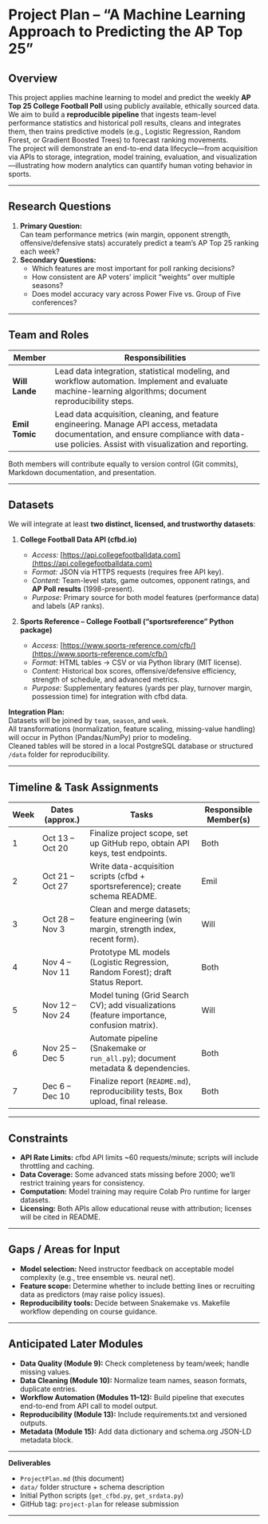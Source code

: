 # Project Plan – “A Machine Learning Approach to Predicting the AP Top 25”

## Overview
This project applies machine learning to model and predict the weekly **AP Top 25 College Football Poll** using publicly available, ethically sourced data.  
We aim to build a **reproducible pipeline** that ingests team-level performance statistics and historical poll results, cleans and integrates them, then trains predictive models (e.g., Logistic Regression, Random Forest, or Gradient Boosted Trees) to forecast ranking movements.  
The project will demonstrate an end-to-end data lifecycle—from acquisition via APIs to storage, integration, model training, evaluation, and visualization—illustrating how modern analytics can quantify human voting behavior in sports.

---

## Research Questions
1. **Primary Question:**  
   Can team performance metrics (win margin, opponent strength, offensive/defensive stats) accurately predict a team’s AP Top 25 ranking each week?
2. **Secondary Questions:**  
   - Which features are most important for poll ranking decisions?  
   - How consistent are AP voters’ implicit “weights” over multiple seasons?  
   - Does model accuracy vary across Power Five vs. Group of Five conferences?

---

## Team and Roles
| Member | Responsibilities |
|---------|------------------|
| **Will Lande** | Lead data integration, statistical modeling, and workflow automation.  Implement and evaluate machine-learning algorithms; document reproducibility steps. |
| **Emil Tomic** | Lead data acquisition, cleaning, and feature engineering.  Manage API access, metadata documentation, and ensure compliance with data-use policies.  Assist with visualization and reporting. |

Both members will contribute equally to version control (Git commits), Markdown documentation, and presentation.

---

## Datasets
We will integrate at least **two distinct, licensed, and trustworthy datasets**:

1. **College Football Data API (cfbd.io)**  
   - *Access:* [https://api.collegefootballdata.com](https://api.collegefootballdata.com)  
   - *Format:* JSON via HTTPS requests (requires free API key).  
   - *Content:* Team-level stats, game outcomes, opponent ratings, and **AP Poll results** (1998-present).  
   - *Purpose:* Primary source for both model features (performance data) and labels (AP ranks).  

2. **Sports Reference – College Football (“sportsreference” Python package)**  
   - *Access:* [https://www.sports-reference.com/cfb/](https://www.sports-reference.com/cfb/)  
   - *Format:* HTML tables → CSV or via Python library (MIT license).  
   - *Content:* Historical box scores, offensive/defensive efficiency, strength of schedule, and advanced metrics.  
   - *Purpose:* Supplementary features (yards per play, turnover margin, possession time) for integration with cfbd data.

**Integration Plan:**  
Datasets will be joined by `team`, `season`, and `week`.  
All transformations (normalization, feature scaling, missing-value handling) will occur in Python (Pandas/NumPy) prior to modeling.  
Cleaned tables will be stored in a local PostgreSQL database or structured `/data` folder for reproducibility.

---

## Timeline & Task Assignments
| Week | Dates (approx.) | Tasks | Responsible Member(s) |
|------|-----------------|--------|------------------------|
| 1 | Oct 13 – Oct 20 | Finalize project scope, set up GitHub repo, obtain API keys, test endpoints. | Both |
| 2 | Oct 21 – Oct 27 | Write data-acquisition scripts (cfbd + sportsreference); create schema README. | Emil |
| 3 | Oct 28 – Nov 3 | Clean and merge datasets; feature engineering (win margin, strength index, recent form). | Will |
| 4 | Nov 4 – Nov 11 | Prototype ML models (Logistic Regression, Random Forest); draft Status Report. | Both |
| 5 | Nov 12 – Nov 24 | Model tuning (Grid Search CV); add visualizations (feature importance, confusion matrix). | Will |
| 6 | Nov 25 – Dec 5 | Automate pipeline (Snakemake or `run_all.py`); document metadata & dependencies. | Both |
| 7 | Dec 6 – Dec 10 | Finalize report (`README.md`), reproducibility tests, Box upload, final release. | Both |

---

## Constraints
- **API Rate Limits:** cfbd API limits ~60 requests/minute; scripts will include throttling and caching.  
- **Data Coverage:** Some advanced stats missing before 2000; we’ll restrict training years for consistency.  
- **Computation:** Model training may require Colab Pro runtime for larger datasets.  
- **Licensing:** Both APIs allow educational reuse with attribution; licenses will be cited in README.  

---

## Gaps / Areas for Input
- **Model selection:** Need instructor feedback on acceptable model complexity (e.g., tree ensemble vs. neural net).  
- **Feature scope:** Determine whether to include betting lines or recruiting data as predictors (may raise policy issues).  
- **Reproducibility tools:** Decide between Snakemake vs. Makefile workflow depending on course guidance.  

---

## Anticipated Later Modules
- **Data Quality (Module 9):** Check completeness by team/week; handle missing values.  
- **Data Cleaning (Module 10):** Normalize team names, season formats, duplicate entries.  
- **Workflow Automation (Modules 11–12):** Build pipeline that executes end-to-end from API call to model output.  
- **Reproducibility (Module 13):** Include requirements.txt and versioned outputs.  
- **Metadata (Module 15):** Add data dictionary and schema.org JSON-LD metadata block.

---

**Deliverables**
- `ProjectPlan.md` (this document)  
- `data/` folder structure + schema description  
- Initial Python scripts (`get_cfbd.py`, `get_srdata.py`)  
- GitHub tag: `project-plan` for release submission  

---
